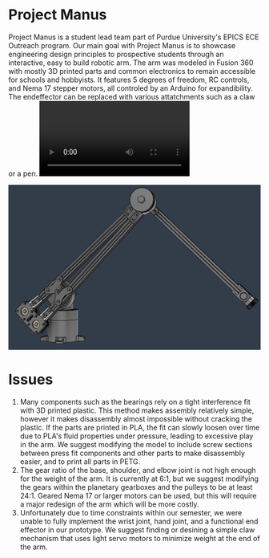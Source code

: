 # Project Manus
 
Project Manus is a student lead team part of Purdue University's EPICS ECE Outreach program. Our main goal with Project Manus is to showcase engineering design principles to prospective students through an interactive, easy to build robotic arm. The arm was modeled in Fusion 360 with mostly 3D printed parts and common electronics to remain accessible for schools and hobbyists. It features 5 degrees of freedom, RC controls, and Nema 17 stepper motors, all controled by an Arduino for expandibility. The endeffector can be replaced with various attatchments such as a claw or a pen. ![video1](Media/20241126_173315.mp4)

![Banner](Media/Screenshot-2025-04-25-194854.png)

# Issues

1. Many components such as the bearings rely on a tight interference fit with 3D printed plastic. This method makes assembly relatively simple, however it makes disassembly almost impossible without cracking the plastic. If the parts are printed in PLA, the fit can slowly  loosen over time due to PLA's fluid properties under pressure, leading to excessive play in the arm. We suggest modifying the model to include screw sections between press fit components and other parts to make disassembly easier, and to print all parts in PETG.
2. The gear ratio of the base, shoulder, and elbow joint is not high enough for the weight of the arm. It is currently at 6:1, but we suggest modifying the gears within the planetary gearboxes and the pulleys to be at least 24:1. Geared Nema 17 or larger motors can be used, but this will require a major redesign of the arm which will be more costly.
3. Unfortunately due to time constraints within our semester, we were unable to fully implement the wrist joint, hand joint, and a functional end effector in our prototype. We suggest finding or desining a simple claw mechanism that uses light servo motors to minimize weight at the end of the arm. 

   

